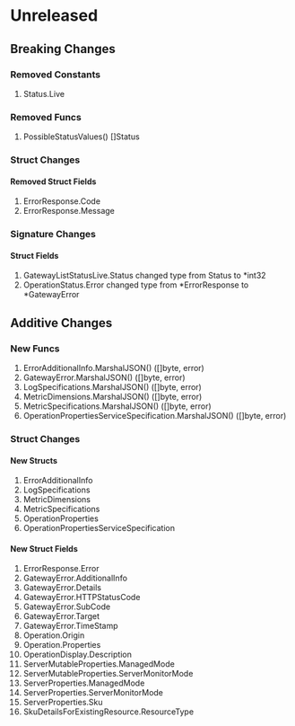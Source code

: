 # Unreleased

## Breaking Changes

### Removed Constants

1. Status.Live

### Removed Funcs

1. PossibleStatusValues() []Status

### Struct Changes

#### Removed Struct Fields

1. ErrorResponse.Code
1. ErrorResponse.Message

### Signature Changes

#### Struct Fields

1. GatewayListStatusLive.Status changed type from Status to *int32
1. OperationStatus.Error changed type from *ErrorResponse to *GatewayError

## Additive Changes

### New Funcs

1. ErrorAdditionalInfo.MarshalJSON() ([]byte, error)
1. GatewayError.MarshalJSON() ([]byte, error)
1. LogSpecifications.MarshalJSON() ([]byte, error)
1. MetricDimensions.MarshalJSON() ([]byte, error)
1. MetricSpecifications.MarshalJSON() ([]byte, error)
1. OperationPropertiesServiceSpecification.MarshalJSON() ([]byte, error)

### Struct Changes

#### New Structs

1. ErrorAdditionalInfo
1. LogSpecifications
1. MetricDimensions
1. MetricSpecifications
1. OperationProperties
1. OperationPropertiesServiceSpecification

#### New Struct Fields

1. ErrorResponse.Error
1. GatewayError.AdditionalInfo
1. GatewayError.Details
1. GatewayError.HTTPStatusCode
1. GatewayError.SubCode
1. GatewayError.Target
1. GatewayError.TimeStamp
1. Operation.Origin
1. Operation.Properties
1. OperationDisplay.Description
1. ServerMutableProperties.ManagedMode
1. ServerMutableProperties.ServerMonitorMode
1. ServerProperties.ManagedMode
1. ServerProperties.ServerMonitorMode
1. ServerProperties.Sku
1. SkuDetailsForExistingResource.ResourceType
